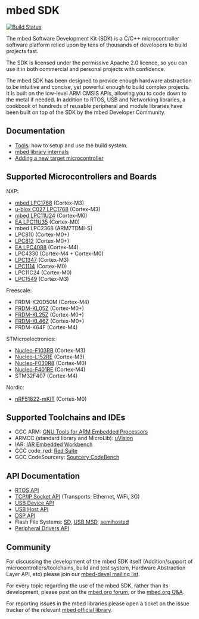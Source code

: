 mbed SDK
========

[![Build Status](https://travis-ci.org/mbedmicro/mbed.png)](https://travis-ci.org/mbedmicro/mbed/builds)

The mbed Software Development Kit (SDK) is a C/C++ microcontroller software platform relied upon by tens of thousands of
developers to build projects fast.

The SDK is licensed under the permissive Apache 2.0 licence, so you can use it in both commercial and personal projects
with confidence.

The mbed SDK has been designed to provide enough hardware abstraction to be intuitive and concise, yet powerful enough
to build complex projects. It is built on the low-level ARM CMSIS APIs, allowing you to code down to the metal if needed.
In addition to RTOS, USB and Networking libraries, a cookbook of hundreds of reusable peripheral and module libraries
have been built on top of the SDK by the mbed Developer Community.

Documentation
-------------
* [Tools](http://mbed.org/handbook/mbed-tools): how to setup and use the build system.
* [mbed library internals](http://mbed.org/handbook/mbed-library-internals)
* [Adding a new target microcontroller](http://mbed.org/handbook/mbed-SDK-porting)

Supported Microcontrollers and Boards
-------------------------------------
NXP:
* [mbed LPC1768](http://mbed.org/platforms/mbed-LPC1768/) (Cortex-M3)
* [u-blox C027 LPC1768](http://mbed.org/platforms/u-blox-C027/) (Cortex-M3)
* [mbed LPC11U24](http://mbed.org/platforms/mbed-LPC11U24/) (Cortex-M0)
* [EA LPC11U35](http://mbed.org/platforms/EA-LPC11U35/) (Cortex-M0)
* mbed LPC2368 (ARM7TDMI-S)
* LPC810 (Cortex-M0+)
* [LPC812](http://mbed.org/platforms/NXP-LPC800-MAX/) (Cortex-M0+)
* [EA LPC4088](http://mbed.org/platforms/EA-LPC4088/) (Cortex-M4)
* LPC4330 (Cortex-M4 + Cortex-M0)
* [LPC1347](http://mbed.org/platforms/DipCortex-M3/) (Cortex-M3)
* [LPC1114](http://mbed.org/platforms/LPC1114FN28/) (Cortex-M0)
* LPC11C24 (Cortex-M0)
* [LPC1549](https://mbed.org/platforms/LPCXpresso1549/) (Cortex-M3)

Freescale:
* FRDM-K20D50M (Cortex-M4)
* [FRDM-KL05Z](https://mbed.org/platforms/FRDM-KL05Z/) (Cortex-M0+)
* [FRDM-KL25Z](http://mbed.org/platforms/KL25Z/) (Cortex-M0+)
* [FRDM-KL46Z](https://mbed.org/platforms/FRDM-KL46Z/) (Cortex-M0+)
* FRDM-K64F (Cortex-M4)

STMicroelectronics:
* [Nucleo-F103RB](https://mbed.org/platforms/ST-Nucleo-F103RB/) (Cortex-M3)
* [Nucleo-L152RE](https://mbed.org/platforms/ST-Nucleo-L152RE/) (Cortex-M3)
* [Nucleo-F030R8](https://mbed.org/platforms/ST-Nucleo-F030R8/) (Cortex-M0)
* [Nucleo-F401RE](https://mbed.org/platforms/ST-Nucleo-F401RE/) (Cortex-M4)
* STM32F407 (Cortex-M4)

Nordic:
* [nRF51822-mKIT](https://mbed.org/platforms/Nordic-nRF51822/) (Cortex-M0)

Supported Toolchains and IDEs
-----------------------------
* GCC ARM: [GNU Tools for ARM Embedded Processors](https://launchpad.net/gcc-arm-embedded/4.7/4.7-2012-q4-major)
* ARMCC (standard library and MicroLib): [uVision](http://www.keil.com/uvision/)
* IAR: [IAR Embedded Workbench](http://www.iar.com/en/Products/IAR-Embedded-Workbench/ARM/)
* GCC code_red: [Red Suite](http://www.code-red-tech.com/)
* GCC CodeSourcery: [Sourcery CodeBench](http://www.mentor.com/embedded-software/codesourcery)

API Documentation
-----------------
* [RTOS API](http://mbed.org/handbook/RTOS)
* [TCP/IP Socket API](http://mbed.org/handbook/Socket) (Transports: Ethernet, WiFi, 3G)
* [USB Device API](http://mbed.org/handbook/USBDevice)
* [USB Host API](http://mbed.org/handbook/USBHost)
* [DSP API](http://mbed.org/users/mbed_official/code/mbed-dsp/docs/tip/)
* Flash File Systems: [SD](http://mbed.org/handbook/SDFileSystem), [USB MSD](http://mbed.org/handbook/USBHostMSD), [semihosted](http://mbed.org/handbook/LocalFileSystem)
* [Peripheral Drivers API](http://mbed.org/handbook/Homepage)

Community
---------
For discussing the development of the mbed SDK itself (Addition/support of microcontrollers/toolchains, build and test system, Hardware Abstraction Layer API, etc) please join our [mbed-devel mailing list](https://groups.google.com/forum/?fromgroups#!forum/mbed-devel).

For every topic regarding the use of the mbed SDK, rather than its development, please post on the [mbed.org forum](http://mbed.org/forum/), or the [mbed.org Q&A](http://mbed.org/questions/).

For reporting issues in the mbed libraries please open a ticket on the issue tracker of the relevant [mbed official library](http://mbed.org/users/mbed_official/code/).
